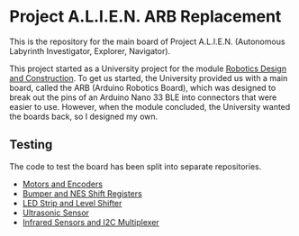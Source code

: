 # Project A.L.I.E.N. ARB Replacement

<!-- Harry Boyd - hboyd255@gmail.com - 22/07/2024 -->

This is the repository for the main board of Project A.L.I.E.N. (Autonomous
Labyrinth Investigator, Explorer, Navigator).

This project started as a University project for the module
[Robotics Design and Construction](https://www.york.ac.uk/students/studying/manage/programmes/module-catalogue/module/ELE00098H).
To get us started, the University provided us with a main board, called the ARB
(Arduino Robotics Board), which was designed to break out the pins of an Arduino
Nano 33 BLE into connectors that were easier to use. However, when the module
concluded, the University wanted the boards back, so I designed my own.

## Testing

The code to test the board has been split into separate repositories.

- [Motors and Encoders](https://github.com/HBoyd255/project-alien-motor-test-code)
- [Bumper and NES Shift Registers](https://github.com/HBoyd255/project-alien-shift-register-test-code)
- [LED Strip and Level Shifter](https://github.com/HBoyd255/project-alien-led-strip-test-code)
- [Ultrasonic Sensor](https://github.com/HBoyd255/project-alien-ultrasonic-test-code)
- [Infrared Sensors and I2C Multiplexer](https://github.com/HBoyd255/project-alien-infrared-test-code)
